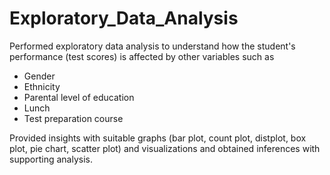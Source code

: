# Exploratory_Data_Analysis

Performed exploratory data analysis to understand how the student's performance (test scores) is affected by other variables such as
- Gender
- Ethnicity
- Parental level of education
- Lunch
- Test preparation course

Provided insights with suitable graphs (bar plot, count plot, distplot, box plot, pie chart, scatter plot) and visualizations
and obtained inferences with supporting analysis.
